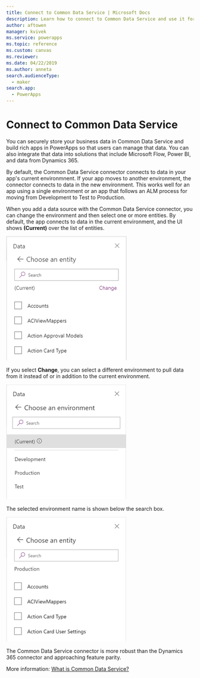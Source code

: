 ```yaml
---
title: Connect to Common Data Service | Microsoft Docs
description: Learn how to connect to Common Data Service and use it for building apps in PowerApps.
author: aftowen
manager: kvivek
ms.service: powerapps
ms.topic: reference
ms.custom: canvas
ms.reviewer: 
ms.date: 04/22/2019
ms.author: anneta
search.audienceType: 
  - maker
search.app: 
  - PowerApps
---
```


# Connect to Common Data Service

You can securely store your business data in Common Data Service and build rich apps in PowerApps so that users can manage that data. You can also integrate that data into solutions that include Microsoft Flow, Power BI, and data from Dynamics 365.

By default, the Common Data Service connector connects to data in your app's current environmnent. If your app moves to another environment, the connector connects to data in the new environment. This works well for an app using a single environment or an app that follows an ALM process for moving from Development to Test to Production.

When you add a data source with the Common Data Service connector, you can change the environment and then select one or more entities.  By default, the app connects to data in the current environment, and the UI shows **(Current)** over the list of entities.  

![Common Data Service Change Environment](media/connection-common-data-service/common-data-service-connection-change-environment.png)

If you select **Change**, you can select a different environment to pull data from it instead of or in addition to the current environment.

![Common Data Service Change Environment](media/connection-common-data-service/common-data-service-connection-select-environment.png)

The selected environment name is shown below the search box.  

![Common Data Service Change Environment](media/connection-common-data-service/common-data-service-connection-after-change-environment.png)

The Common Data Service connector is more robust than the Dynamics 365 connector and approaching feature parity.

More information: [What is Common Data Service?](../../common-data-service/data-platform-intro.md)
